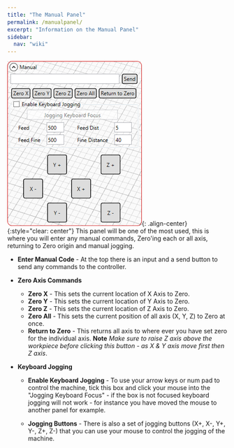 ```yaml
---
title: "The Manual Panel"
permalink: /manualpanel/
excerpt: "Information on the Manual Panel"
sidebar:
  nav: "wiki"
---
```


![](/images/wiki/3rddgcs_manual.png){: .align-center}
{:style="clear: center"}
This panel will be one of the most used, this is where you will enter any manual commands, Zero'ing each or all axis, returning to Zero origin and manual jogging.

* **Enter Manual Code** - At the top there is an input and a send button to send any commands to the controller.
* **Zero Axis Commands**

    * **Zero X** - This sets the current location of X Axis to Zero.
    * **Zero Y** - This sets the current location of Y Axis to Zero.
    * **Zero Z** - This sets the current location of Z Axis to Zero.
    * **Zero All** - This sets the current position of all axis (X, Y, Z) to Zero at once.
    * **Return to Zero** - This returns all axis to where ever you have set zero for the individual axis.  **Note** *Make sure to raise Z axis above the workpiece before clicking this button - as X & Y axis move first then Z axis*.


* **Keyboard Jogging**
    
    * **Enable Keyboard Jogging** - To use your arrow keys or num pad to control the machine, tick this box and click your mouse into the "Jogging Keyboard Focus" - if the box is not focused keyboard jogging will not work - for instance you have moved the mouse to another panel for example.

    * **Jogging Buttons** - There is also a set of jogging buttons (X+, X-, Y+, Y-, Z+, Z-) that you can use your mouse to control the jogging of the machine.